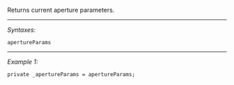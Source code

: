 Returns current aperture parameters.


---
*Syntaxes:*

`apertureParams`

---
*Example 1:*

```sqf
private _apertureParams = apertureParams;
```